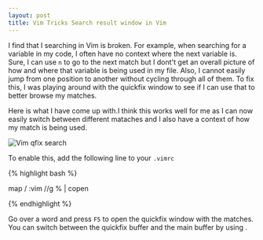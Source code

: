 ```yaml
---
layout: post
title: Vim Tricks Search result window in Vim
---
```


I find that I searching in Vim is broken. For example, when searching for a variable in my code, I often have no context
where the next variable is. Sure, I can use `n` to go to the next match but I dont't get an overall picture of how and 
where that variable is being used in my file. Also, I cannot easily jump from one position to another without cycling 
through all of them. To fix this, I was playing around with the quickfix window to see if I can use that to better 
browse my matches. 

Here is what I have come up with.I think this works well for me as I can now easily switch between different 
mataches and I also have a context of how my match is being used.  


![Vim qfix search](https://www.dropbox.com/s/b879oj9m2khcep8/vim-qfix-search.png?raw=1 "Vim qfix search")

To enable this, add the following line to your `.vimrc`

{% highlight bash %}

map <F5> /<C-r><C-w> <CR> :vim /<C-r><C-w>/g % \| copen <CR>

{% endhighlight %}

Go over a word and press `F5` to open the quickfix window with the matches.
You can switch between the quickfix buffer and the main buffer by using
<Ctrl-w><w>. 





